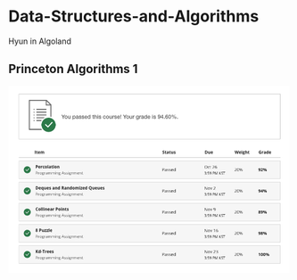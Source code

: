# Data-Structures-and-Algorithms

Hyun in Algoland

## Princeton Algorithms 1
<p float="left">
  <img src="/Algorithms part 1/princeton_algorithms_1.png" width =800 />
</p>
